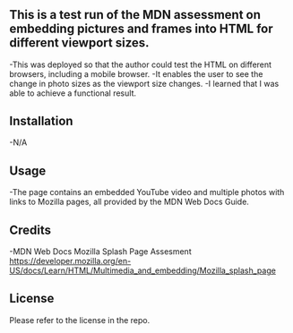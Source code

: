 # <Multimedia and Embedding Assessment>

## This is a test run of the MDN assessment on embedding pictures and frames into HTML for different viewport sizes.

-This was deployed so that the author could test the HTML on different browsers, including a mobile browser.
-It enables the user to see the change in photo sizes as the viewport size changes.
-I learned that I was able to achieve a functional result.

## Installation

-N/A

## Usage

-The page contains an embedded YouTube video and multiple photos with links to Mozilla pages, all provided by the MDN Web Docs Guide.

## Credits

-MDN Web Docs Mozilla Splash Page Assesment https://developer.mozilla.org/en-US/docs/Learn/HTML/Multimedia_and_embedding/Mozilla_splash_page

## License

Please refer to the license in the repo.
